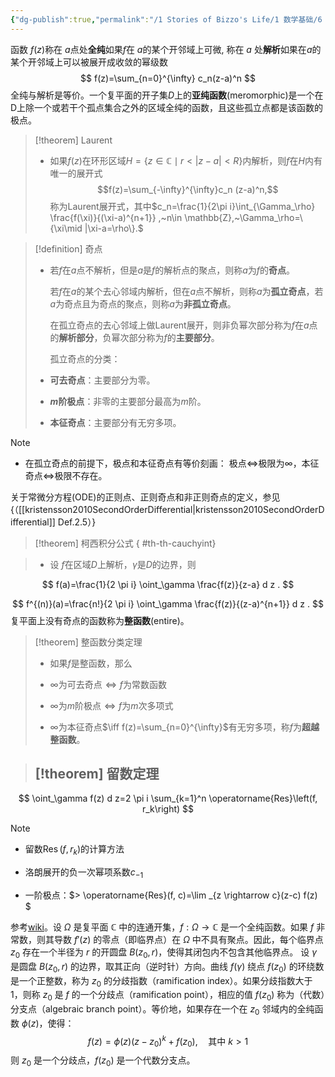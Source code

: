 ```yaml
---
{"dg-publish":true,"permalink":"/1 Stories of Bizzo's Life/1 数学基础/6 复分析/"}
---
```





函数 $f(z)$称在 $a$点处**全纯**如果$f$在 $a$的某个开邻域上可微, 称在 $a$ 处**解析**如果在$a$的某个开邻域上可以被展开成收敛的幂级数
$$
f(z)=\sum_{n=0}^{\infty} c_n(z-a)^n
$$
全纯与解析是等价。一个复平面的开子集$D$上的**亚纯函数**(meromorphic)是一个在D上除一个或若干个孤点集合之外的区域全纯的函数，且这些孤立点都是该函数的极点。

> [!theorem] Laurent
> - 如果$f(z)$在环形区域$H=\{z\in \mathbb{C}\mid r<|z-a|<R\}$内解析，则$f$在$H$内有唯一的展开式
> $$f(z)=\sum_{-\infty}^{\infty}c_n (z-a)^n,$$
>   称为Laurent展开式，其中$c_n=\frac{1}{2\pi i}\int_{\Gamma_\rho} \frac{f(\xi)}{(\xi-a)^{n+1}} ,~n\in \mathbb{Z},~\Gamma_\rho=\{\xi\mid |\xi-a=\rho\}.$

> [!definition] 奇点
> - 若$f$在$a$点不解析，但是$a$是$f$的解析点的聚点，则称$a$为$f$的**奇点**。
>
>   若$f$在$a$的某个去心邻域内解析，但在$a$点不解析，则称$a$为**孤立奇点**，若$a$为奇点且为奇点的聚点，则称$a$为**非孤立奇点**。
>
>   在孤立奇点的去心邻域上做Laurent展开，则非负幂次部分称为$f$在$a$点的**解析部分**，负幂次部分称为$f$的**主要部分**。
>
>   孤立奇点的分类：
>
> - **可去奇点**：主要部分为零。
> - **$m$阶极点**：非零的主要部分最高为$m$阶。
> - **本征奇点**：主要部分有无穷多项。

> [!note]
> - 在孤立奇点的前提下，极点和本征奇点有等价刻画： 极点$\iff$极限为$\infty$，本征奇点$\iff$极限不存在。

关于常微分方程(ODE)的正则点、正则奇点和非正则奇点的定义，参见{（[[kristensson2010SecondOrderDifferential\|kristensson2010SecondOrderDifferential]] Def.2.5）}
> [!theorem] 柯西积分公式
{ #th-th-cauchyint}

> - 设 $f$在区域$D$上解析，$\gamma$是$D$的边界，则
>
$$
f(a)=\frac{1}{2 \pi i} \oint_\gamma \frac{f(z)}{z-a} d z .
$$
>
$$
f^{(n)}(a)=\frac{n!}{2 \pi i} \oint_\gamma \frac{f(z)}{(z-a)^{n+1}} d z .
$$
复平面上没有奇点的函数称为**整函数**(entire)。

> [!theorem] 整函数分类定理
> - 如果$f$是整函数，那么
>
> - $\infty$为可去奇点$\iff f$为常数函数
> - $\infty$为$m$阶极点$\iff f$为$m$次多项式
> - $\infty$为本征奇点$\iff f(z)=\sum_{n=0}^{\infty}$有无穷多项，称$f$为**超越整函数**。

> [!theorem] 留数定理
> -
$$
\oint_\gamma f(z) d z=2 \pi i \sum_{k=1}^n \operatorname{Res}\left(f, r_k\right)
$$
> [!note]
> - 留数$\operatorname{Res}\left(f, r_k\right)$的计算方法
>
> - 洛朗展开的负一次幂项系数$c_{-1}$
> - 一阶极点：$>   \operatorname{Res}(f, c)=\lim _{z \rightarrow c}(z-c) f(z)
>$

参考[wiki](https://en.wikipedia.org/wiki/Branch_point)。设 $\Omega$ 是复平面 $\mathbb{C}$ 中的连通开集，$f:\Omega \to \mathbb{C}$ 是一个全纯函数。如果 $f$ 非常数，则其导数 $f'(z)$ 的零点（即临界点）在 $\Omega$ 中不具有聚点。因此，每个临界点 $z_0$ 存在一个半径为 $r$ 的开圆盘 $B(z_0, r)$，使得其闭包内不包含其他临界点。
设 $\gamma$ 是圆盘 $B(z_0, r)$ 的边界，取其正向（逆时针）方向。曲线 $f(\gamma)$ 绕点 $f(z_0)$ 的环绕数是一个正整数，称为 $z_0$ 的分歧指数（ramification index）。如果分歧指数大于 1，则称 $z_0$ 是 $f$ 的一个分歧点（ramification point），相应的值 $f(z_0)$ 称为（代数）分支点（algebraic branch point）。等价地，如果存在一个在 $z_0$ 邻域内的全纯函数 $\phi(z)$，使得：
$$
f(z) = \phi(z)(z - z_0)^k + f(z_0), \quad \text{其中 } k > 1
$$
则 $z_0$ 是一个分歧点，$f(z_0)$ 是一个代数分支点。

